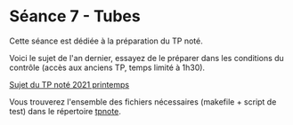# Séance 7 - Tubes

Cette séance est dédiée à la préparation du TP noté.

Voici le sujet de l'an dernier, essayez de le préparer dans les conditions du contrôle (accès aux anciens TP, temps limité à 1h30).

[Sujet du TP noté 2021 printemps](./sujet-fltr.pdf)

Vous trouverez l'ensemble des fichiers nécessaires (makefile + script de test) dans le répertoire [tpnote](./tpnote/). 